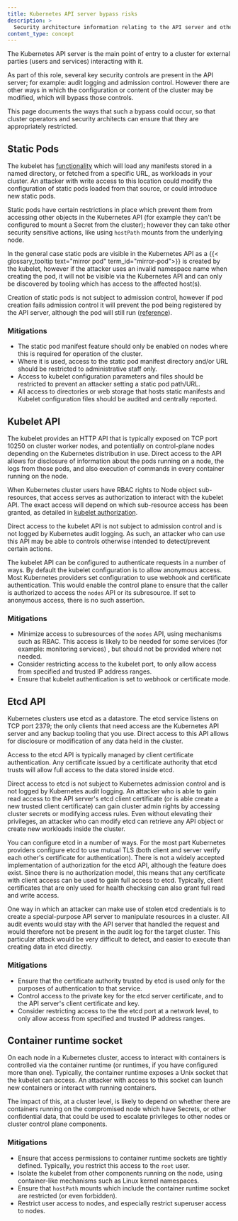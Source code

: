 ```yaml
---
title: Kubernetes API server bypass risks
description: >
  Security architecture information relating to the API server and other components
content_type: concept
---
```


<!-- overview -->

The Kubernetes API server is the main point of entry to a cluster for external parties 
(users and services) interacting with it. 

As part of this role, several key security controls are present in the API server;
for example: audit logging and admission control. However there are other ways in which 
the configuration or content of the cluster may be modified, which will bypass those controls.

This page documents the ways that such a bypass could occur, so that cluster operators
and security architects can ensure that they are appropriately restricted.

<!-- body -->

## Static Pods

The kubelet has [functionality](/docs/tasks/configure-pod-container/static-pod) which will load any manifests stored in a named directory,
or fetched from a specific URL, as workloads in your cluster. An attacker with write access
to this location could modify the configuration of static pods loaded from that source,
or could introduce new static pods.

Static pods have certain restrictions in place which prevent them from accessing other
objects in the Kubernetes API (for example they can't be configured to mount a Secret from the cluster);
however they can take other security sensitive actions, like using `hostPath` mounts
from the underlying node.

In the general case static pods are visible in the Kubernetes API as a {{< glossary_tooltip text="mirror pod" term_id="mirror-pod">}}
is created by the kubelet, however if the attacker uses an invalid namespace name when
creating the pod, it will not be visible via the Kubernetes API and can only be discovered
by tooling which has access to the affected host(s).

Creation of static pods is not subject to admission control, however if pod creation 
fails admission control it will prevent the pod being registered by the API server, 
although the pod will still run ([reference](https://github.com/kubernetes/kubeadm/issues/1541#issuecomment-487331701)). 

### Mitigations

- The static pod manifest feature should only be enabled on nodes where this is 
  required for operation of the cluster.
- Where it is used, access to the static pod manifest directory and/or URL should
  be restricted to administrative staff only.
- Access to kubelet configuration parameters and files should be restricted to prevent
  an attacker setting a static pod path/URL.
- All access to directories or web storage that hosts static manifests and Kubelet
  configuration files should be audited and centrally reported.

## Kubelet API

The kubelet provides an HTTP API that is typically exposed on TCP port 10250 on cluster
worker nodes, and potentially on control-plane nodes depending on the Kubernetes
distribution in use. Direct access to the API allows for disclosure of information about
the pods running on a node, the logs from those pods, and also execution of commands in
every container running on the node.

When Kubernetes cluster users have RBAC rights to Node object sub-resources, that access
serves as authorization to interact with the kubelet API. The exact access will depend on
which sub-resource access has been granted, as detailed in [kubelet authorization](https://kubernetes.io/docs/reference/access-authn-authz/kubelet-authn-authz/#kubelet-authorization).

Direct access to the kubelet API is not subject to admission control and is not logged
by Kubernetes audit logging. As such, an attacker who can use this API may be able to
controls otherwise intended to detect/prevent certain actions.

The kubelet API can be configured to authenticate requests in a number of ways. 
By default the kubelet configuration is to allow anonymous access. Most Kubernetes providers
set configuration to use webhook and certificate authentication. This would enable the
control plane to ensure that the caller is authorized to access the `nodes` API or its
subresource. If set to anonymous access, there is no such assertion. 



### Mitigations

- Minimize access to subresources of the `nodes` API, using mechanisms such as RBAC.
  This access is likely to be needed for some services (for example: monitoring services)
  , but should not be provided where not needed.
- Consider restricting access to the kubelet port, to only allow access from specified
  and trusted IP address ranges.
- Ensure that kubelet authentication is set to webhook or certificate mode. 

## Etcd API

Kubernetes clusters use etcd as a datastore. The etcd service listens on TCP port 2379;
the only clients that need access are the Kubernetes API server and any backup tooling
that you use. Direct access to this API allows for disclosure or modification of any
data held in the cluster.

Access to the etcd API is typically managed by client certificate authentication.
Any certificate issued by a certificate authority that etcd trusts will allow full access
to the data stored inside etcd.

Direct access to etcd is not subject to Kubernetes admission control and is not logged
by Kubernetes audit logging. An attacker who is able to gain read access to the API server's
etcd client certificate (or is able create a new trusted client certificate) can gain
cluster admin rights by accessing cluster secrets or modifying access rules. Even without
elevating their privileges, an attacker who can modify etcd can retrieve any API object
or create new workloads inside the cluster.

You can configure etcd in a number of ways. For the most part Kubernetes providers configure 
etcd to use mutual TLS (both client and server verify each other's certificate for authentication).
There is not a widely accepted implementation of authorization for the etcd API, although
the feature does exist. Since there is no authorization model, this means that any certificate
with client access can be used to gain full access to etcd. Typically, client certificates
that are only used for health checksing can also grant full read and write access.

One way in which an attacker can make use of stolen etcd credentials is to create a 
special-purpose API server to manipulate resources in a cluster. All audit events would
stay with the API server that handled the request and would therefore not be present
in the audit log for the target cluster. This particular attack would be very difficult
to detect, and easier to execute than creating data in etcd directly.

### Mitigations

- Ensure that the certificate authority trusted by etcd is used only for the purposes of
  authentication to that service.
- Control access to the private key for the etcd server certificate, and to the API server's
  client certificate and key.
- Consider restricting access to the the etcd port at a network level, to only allow access
  from specified and trusted IP address ranges.


## Container runtime socket

On each node in a Kubernetes cluster, access to interact with containers is controlled 
via the container runtime (or runtimes, if you have configured more than one). Typically,
the container runtime exposes a Unix socket that the kubelet can access. An attacker with
access to this socket can launch new containers or interact with running containers.

The impact of this, at a cluster level, is likely to depend on whether there are containers
running on the compromised node which have Secrets, or other confidential data, that
could be used to escalate privileges to other nodes or cluster control plane components.

### Mitigations

- Ensure that access permissions to container runtime sockets are tightly defined. 
  Typically, you restrict this access to the `root` user.
- Isolate the kubelet from other components running on the node, using container-like
  mechanisms such as Linux kernel namespaces.
- Ensure that `hostPath` mounts which include the container runtime socket are restricted
  (or even forbidden).
- Restrict user access to nodes, and especially restrict superuser access to nodes.